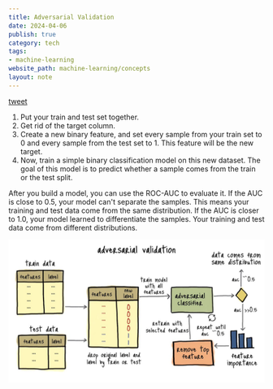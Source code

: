 ```yaml
---
title: Adversarial Validation
date: 2024-04-06
publish: true
category: tech
tags:
- machine-learning
website_path: machine-learning/concepts
layout: note
---
```


[tweet](https://twitter.com/svpino/status/1775154270708396215?utm_source=ainews&utm_medium=email&utm_campaign=ainews-realm-reference-resolution-as-language) 

1. Put your train and test set together. 
2. Get rid of the target column. 
3. Create a new binary feature, and set every sample from your train set to 0 and every sample from the test set to 1. This feature will be the new target. 
4. Now, train a simple binary classification model on this new dataset. The goal of this model is to predict whether a sample comes from the train or the test split.

After you build a model, you can use the ROC-AUC to evaluate it. If the AUC is close to 0.5, your model can't separate the samples. This means your training and test data come from the same distribution. If the AUC is closer to 1.0, your model learned to differentiate the samples. Your training and test data come from different distributions.

![Pasted image 20240406085055.png](/images/c3f3d6b2.png)